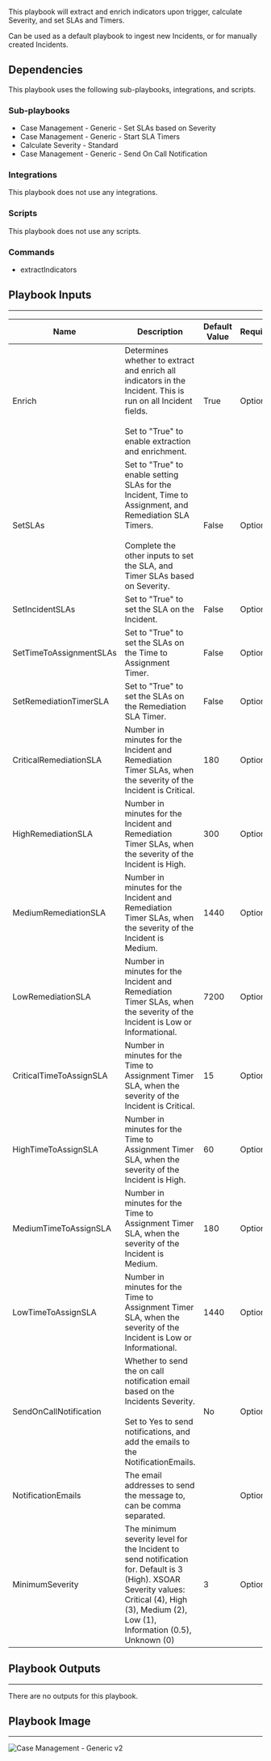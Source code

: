 This playbook will extract and enrich indicators upon trigger, calculate Severity, and set SLAs and Timers. 

Can be used as a default playbook to ingest new Incidents, or for manually created Incidents. 

## Dependencies

This playbook uses the following sub-playbooks, integrations, and scripts.

### Sub-playbooks

* Case Management - Generic - Set SLAs based on Severity
* Case Management - Generic - Start SLA Timers
* Calculate Severity - Standard
* Case Management - Generic - Send On Call Notification

### Integrations

This playbook does not use any integrations.

### Scripts

This playbook does not use any scripts.

### Commands

* extractIndicators

## Playbook Inputs

---

| **Name** | **Description** | **Default Value** | **Required** |
| --- | --- | --- | --- |
| Enrich | Determines whether to extract and enrich all indicators in the Incident.  This is run on all Incident fields.<br/><br/>Set to "True" to enable extraction and enrichment. | True | Optional |
| SetSLAs | Set to "True" to enable setting SLAs for the Incident, Time to Assignment, and Remediation SLA Timers.  <br/><br/>Complete the other inputs to set the SLA, and Timer SLAs based on Severity. | False | Optional |
| SetIncidentSLAs | Set to "True" to set the SLA on the Incident. | False | Optional |
| SetTimeToAssignmentSLAs | Set to "True" to set the SLAs on the Time to Assignment Timer. | False | Optional |
| SetRemediationTimerSLA | Set to "True" to set the SLAs on the Remediation SLA Timer. | False | Optional |
| CriticalRemediationSLA | Number in minutes for the Incident and Remediation Timer SLAs, when the severity of the Incident is Critical. | 180 | Optional |
| HighRemediationSLA | Number in minutes for the Incident and Remediation Timer SLAs, when the severity of the Incident is High. | 300 | Optional |
| MediumRemediationSLA | Number in minutes for the Incident and Remediation Timer SLAs, when the severity of the Incident is Medium. | 1440 | Optional |
| LowRemediationSLA | Number in minutes for the Incident and Remediation Timer SLAs, when the severity of the Incident is Low or Informational. | 7200 | Optional |
| CriticalTimeToAssignSLA | Number in minutes for the Time to Assignment Timer SLA, when the severity of the Incident is Critical.  | 15 | Optional |
| HighTimeToAssignSLA | Number in minutes for the Time to Assignment Timer SLA, when the severity of the Incident is High.  | 60 | Optional |
| MediumTimeToAssignSLA | Number in minutes for the Time to Assignment Timer SLA, when the severity of the Incident is Medium.  | 180 | Optional |
| LowTimeToAssignSLA | Number in minutes for the Time to Assignment Timer SLA, when the severity of the Incident is Low or Informational.  | 1440 | Optional |
| SendOnCallNotification | Whether to send the on call notification email based on the Incidents Severity. <br/><br/>Set to Yes to send notifications, and add the emails to the NotificationEmails.  | No | Optional |
| NotificationEmails | The email addresses to send the message to, can be comma separated.  |  | Optional |
| MinimumSeverity | The minimum severity level for the Incident to send notification for.  Default is 3 \(High\).   XSOAR Severity values:<br/>Critical \(4\), High \(3\), Medium \(2\), Low \(1\), Information \(0.5\), Unknown \(0\) | 3 | Optional |

## Playbook Outputs

---
There are no outputs for this playbook.

## Playbook Image

---

![Case Management - Generic v2](../doc_files/Case_Management_-_Generic_v2.png)
